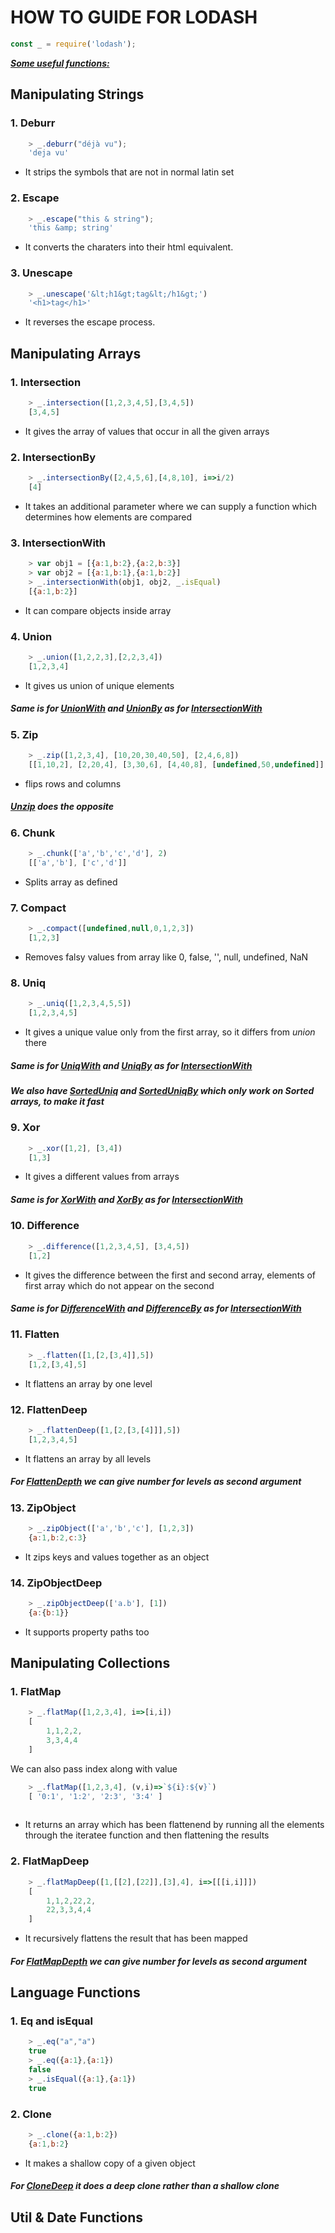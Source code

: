 # HOW TO GUIDE FOR LODASH

```js
const _ = require('lodash');
```

**_<ins>Some useful functions:</ins>_**

## Manipulating Strings

### 1. Deburr
```js
	> _.deburr("déjà vu");
	'deja vu'
```
* It strips the symbols that are not in normal latin set

### 2. Escape
```js
	> _.escape("this & string");
	'this &amp; string'
```
* It converts the charaters into their html equivalent.

### 3. Unescape
```js
	> _.unescape('&lt;h1&gt;tag&lt;/h1&gt;')
	'<h1>tag</h1>'
```
* It reverses the escape process.

## Manipulating Arrays

### 1. Intersection
```js
	> _.intersection([1,2,3,4,5],[3,4,5])
	[3,4,5]
```
* It gives the array of values that occur in all the given arrays

### 2. IntersectionBy
```js
	> _.intersectionBy([2,4,5,6],[4,8,10], i=>i/2)
	[4]
```
* It takes an additional parameter where we can supply a function which determines how elements are compared

### 3. IntersectionWith
```js
	> var obj1 = [{a:1,b:2},{a:2,b:3}]
	> var obj2 = [{a:1,b:1},{a:1,b:2}]
	> _.intersectionWith(obj1, obj2, _.isEqual)
	[{a:1,b:2}]
```
* It can compare objects inside array

### 4. Union
```js
	> _.union([1,2,2,3],[2,2,3,4])
	[1,2,3,4]
```
* It gives us union of unique elements

##### Same is for _<ins>UnionWith</ins>_ and _<ins>UnionBy</ins>_ as for _<ins>IntersectionWith</ins>_

### 5. Zip
```js
	> _.zip([1,2,3,4], [10,20,30,40,50], [2,4,6,8])
	[[1,10,2], [2,20,4], [3,30,6], [4,40,8], [undefined,50,undefined]]
```
* flips rows and columns

##### _<ins>Unzip</ins>_ does the opposite

### 6. Chunk
```js
	> _.chunk(['a','b','c','d'], 2)
	[['a','b'], ['c','d']]
```
* Splits array as defined

### 7. Compact
```js
	> _.compact([undefined,null,0,1,2,3])
	[1,2,3]
```
* Removes falsy values from array like 0, false, '', null, undefined, NaN

### 8. Uniq
```js
	> _.uniq([1,2,3,4,5,5])
	[1,2,3,4,5]
```
* It gives a unique value only from the first array, so it differs from _union_ there

##### Same is for _<ins>UniqWith</ins>_ and _<ins>UniqBy</ins>_ as for _<ins>IntersectionWith</ins>_
##### We also have _<ins>SortedUniq</ins>_ and _<ins>SortedUniqBy</ins>_ which only work on Sorted arrays, to make it fast 

### 9. Xor
```js
	> _.xor([1,2], [3,4])
	[1,3]
```
* It gives a different values from arrays

##### Same is for _<ins>XorWith</ins>_ and _<ins>XorBy</ins>_ as for _<ins>IntersectionWith</ins>_

### 10. Difference
```js
	> _.difference([1,2,3,4,5], [3,4,5])
	[1,2]
```
* It gives the difference between the first and second array, elements of first array which do not appear on the second

##### Same is for _<ins>DifferenceWith</ins>_ and _<ins>DifferenceBy</ins>_ as for _<ins>IntersectionWith</ins>_

### 11. Flatten
```js
	> _.flatten([1,[2,[3,4]],5])
	[1,2,[3,4],5]
```
* It flattens an array by one level

### 12. FlattenDeep
```js
	> _.flattenDeep([1,[2,[3,[4]]],5])
	[1,2,3,4,5]
```
* It flattens an array by all levels

##### For _<ins>FlattenDepth</ins>_ we can give number for levels as second argument

### 13. ZipObject
```js
	> _.zipObject(['a','b','c'], [1,2,3])
	{a:1,b:2,c:3}
```
* It zips keys and values together as an object

### 14. ZipObjectDeep
```js
	> _.zipObjectDeep(['a.b'], [1])
	{a:{b:1}}
```
* It supports property paths too


## Manipulating Collections

### 1. FlatMap
```js
	> _.flatMap([1,2,3,4], i=>[i,i])
	[
		1,1,2,2,
		3,3,4,4
	]
```
We can also pass index along with value
```js
	> _.flatMap([1,2,3,4], (v,i)=>`${i}:${v}`)
	[ '0:1', '1:2', '2:3', '3:4' ]
	
```
* It returns an array which has been flattenend by running all the elements through the iteratee function and then flattening the results

### 2. FlatMapDeep
```js
	> _.flatMapDeep([1,[[2],[22]],[3],4], i=>[[[i,i]]])
	[
		1,1,2,22,2,
		22,3,3,4,4
	]
```
* It recursively flattens the result that has been mapped

##### For _<ins>FlatMapDepth</ins>_ we can give number for levels as second argument

## Language Functions

### 1. Eq and isEqual
```js
	> _.eq("a","a")
	true
	> _.eq({a:1},{a:1})
	false
	> _.isEqual({a:1},{a:1})
	true
```

### 2. Clone
```js
	> _.clone({a:1,b:2})
	{a:1,b:2}
```
* It makes a shallow copy of a given object

##### For _<ins>CloneDeep</ins>_ it does a deep clone rather than a shallow clone

## Util & Date Functions








